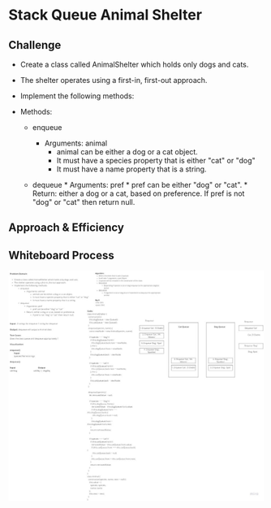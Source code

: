# Stack Queue Animal Shelter


## Challenge

* Create a class called AnimalShelter which holds only dogs and cats.
* The shelter operates using a first-in, first-out approach.
* Implement the following methods:

* Methods:
     * enqueue
          * Arguments: animal
               * animal can be either a dog or a cat object.
               * It must have a species property that is either "cat" or "dog"
               * It must have a name property that is a string.

    * dequeue
          * Arguments: pref
               * pref can be either "dog" or "cat".
               * Return: either a dog or a cat, based on preference.
If pref is not "dog" or "cat" then return null.

## Approach & Efficiency
<!-- What approach did you take? Why? What is the Big O space/time for this approach? -->

## Whiteboard Process

![Stack Queue Animal Shelter whiteboard](../stack-queue-animal-shelter/challenge-12.PNG)
